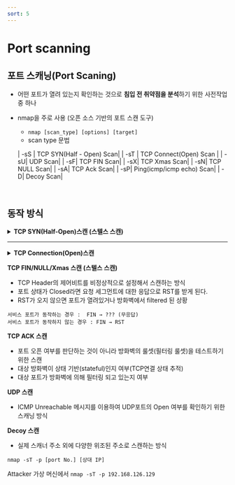 ```yaml
---
sort: 5
---
```


# Port scanning

## 포트 스캐닝(Port Scaning)

- 어떤 포트가 열려 있는지 확인하는 것으로 **침입 전 취약점을 분석**하기 위한 사전작업 중 하나

- nmap을 주로 사용 (오픈 소스 기반의 포트 스캔 도구)
  - `nmap [scan_type] [options] [target]`
  - scan type 문법

  | -sS | TCP SYN(Half - Open) Scan|
  | -sT | TCP Connect(Open) Scan |
  | -sU| UDP Scan|
  | -sF| TCP FIN Scan|
  | -sX| TCP Xmas Scan|
  | -sN| TCP NULL Scan|
  | -sA| TCP Ack Scan|
  | -sP| Ping(icmp/icmp echo) Scan|
  | -D| Decoy Scan|

<br>

## 동작 방식

<details markdown="1">
<summary><b>TCP SYN(Half-Open)스캔 (스텔스 스캔)</b></summary>

<br>   
- 완전한 연결을 수행하지 않기 때문에 로그가 남지 않는다.
- SYN -> SYN + ACK -> RST<br>
```
서비스 포트가 동작하는 경우 :  SYN → SYN/ACK
서비스 포트가 동작하지 않는 경우 : SYN → RST
```

</details>

---

<details markdown="1">
<summary><b>TCP Connection(Open)스캔</b></summary>

<br>   
- 결과가 가장 정확하지만 로그가 남는다.
- 방화벽 존재시, DROP(해당 패킷 폐기) / REJECT(해당 패킷 폐기 후 ICMP 메시지 전송) 2방법 존재<br> 
```
서비스 포트가 동작하는 경우 :  SYN → SYN/ACK
서비스 포트가 동작하지 않는 경우 : SYN → RST 
```

- 열려있는 경우<br>

```javascript
┌──(kali㉿kali)-[~]
└─$ nmap -sT -p 80 192.168.94.133 
Starting Nmap 7.91 ( https://nmap.org ) at 2021-01-25 20:56 EST
Nmap scan report for 192.168.94.133
Host is up (0.0013s latency).

PORT   STATE SERVICE
80/tcp "open"  http

Nmap done: 1 IP address (1 host up) scanned in 0.19 seconds
```

- 닫혀있는 경우<br>

```javascript               
┌──(kali㉿kali)-[~]
└─$ nmap -sT -p 8080 192.168.94.133 
Starting Nmap 7.91 ( https://nmap.org ) at 2021-01-25 20:56 EST
Nmap scan report for 192.168.94.133
Host is up (0.0014s latency).

PORT     STATE  SERVICE
8080/tcp "closed" http-proxy

Nmap done: 1 IP address (1 host up) scanned in 0.23 seconds
```

</details>

**TCP FIN/NULL/Xmas 스캔 (스텔스 스캔)**
- TCP Header의 제어비트를 비정상적으로 설정해서 스캔하는 방식
- 포트 상태가 Closed라면 요청 세그먼트에 대한 응답으로 RST를 받게 된다.
- RST가 오지 않으면 포트가 열려있거나 방화벽에서 filtered 된 상황<br>
```
서비스 포트가 동작하는 경우 :  FIN → ??? (무응답)
서비스 포트가 동작하지 않는 경우 : FIN → RST
```

**TCP ACK 스캔**

- 포트 오픈 여부를 판단하는 것이 아니라 방화벽의 룰셋(필터링 룰셋)을 테스트하기 위한 스캔
- 대상 방화벽이 상태 기반(stateful)인지 여부(TCP연결 상태 추적)
- 대상 포트가 방화벽에 의해 필터링 되고 있는지 여부<br>

**UDP 스캔**
- ICMP Unreachable 메시지를 이용하여 UDP포트의 Open 여부를 확인하기 위한 스캐닝 방식<br>

**Decoy 스캔**
- 실제 스캐너 주소 외에 다양한 위조된 주소로 스캔하는 방식<br>
    

`nmap -sT -p [port No.] [상대 IP]`

Attacker 가상 머신에서 `nmap -sT -p 192.168.126.129` 
